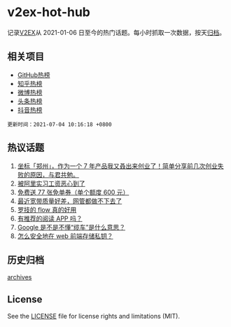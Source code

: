# v2ex-hot-hub

 记录[V2EX](https://www.v2ex.com/)从 2021-01-06 日至今的热门话题。每小时抓取一次数据，按天[归档](archives)。
 
 ## 相关项目

- [GitHub热榜](https://github.com/lonnyzhang423/github-hot-hub)
- [知乎热榜](https://github.com/lonnyzhang423/zhihu-hot-hub)
- [微博热榜](https://github.com/lonnyzhang423/weibo-hot-hub)
- [头条热榜](https://github.com/lonnyzhang423/toutiao-hot-hub)
- [抖音热榜](https://github.com/lonnyzhang423/douyin-hot-hub)


 `更新时间：2021-07-04 10:16:18 +0800`

## 热议话题

1. [坐标「郑州」，作为一个 7 年产品我又叒出来创业了！简单分享前几次创业失败的原因，与君共勉。](https://www.v2ex.com/t/787263)
1. [被阿里实习工资恶心到了](https://www.v2ex.com/t/787351)
1. [免费送 77 张免单券（单个额度 600 元）](https://www.v2ex.com/t/787329)
1. [最近宽带质量好差，网管都做不下去了](https://www.v2ex.com/t/787299)
1. [罗技的 flow 真的好用](https://www.v2ex.com/t/787272)
1. [有推荐的阅读 APP 吗？](https://www.v2ex.com/t/787310)
1. [Google 是不是不懂“缆车”是什么意思？](https://www.v2ex.com/t/787270)
1. [怎么安全地在 web 前端存储私钥？](https://www.v2ex.com/t/787379)

## 历史归档

[archives](archives)

## License

See the [LICENSE](LICENSE) file for license rights and limitations (MIT).
